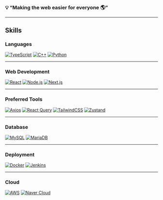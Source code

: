 ### 💡 “Making the web easier for everyone 🌎”

---

## Skills  

### Languages  
[![TypeScript](https://img.shields.io/badge/TypeScript-3178C6?style=flat&logo=typescript&logoColor=white)](https://www.typescriptlang.org/) 
[![C++](https://img.shields.io/badge/C++-00599C?style=flat&logo=cplusplus&logoColor=white)](https://isocpp.org/) 
[![Python](https://img.shields.io/badge/Python-3776AB?style=flat&logo=python&logoColor=white)](https://www.python.org/)  

---

### Web Development  
[![React](https://img.shields.io/badge/React-61DAFB?style=flat&logo=react&logoColor=black)](https://reactjs.org/) 
[![Node.js](https://img.shields.io/badge/Node.js-339933?style=flat&logo=nodedotjs&logoColor=white)](https://nodejs.org/) 
[![Next.js](https://img.shields.io/badge/Next.js-000000?style=flat&logo=nextdotjs&logoColor=white)](https://nextjs.org/)  

---

### Preferred Tools  
[![Axios](https://img.shields.io/badge/Axios-5A29E4?style=flat&logo=axios&logoColor=white)](https://axios-http.com/) 
[![React Query](https://img.shields.io/badge/React_Query-FF4154?style=flat&logo=reactquery&logoColor=white)](https://tanstack.com/query/latest) 
[![TailwindCSS](https://img.shields.io/badge/TailwindCSS-06B6D4?style=flat&logo=tailwindcss&logoColor=white)](https://tailwindcss.com/) 
[![Zustand](https://img.shields.io/badge/Zustand-000000?style=flat&logo=react&logoColor=white)](https://github.com/pmndrs/zustand)  

---

### Database  
[![MySQL](https://img.shields.io/badge/MySQL-4479A1?style=flat&logo=mysql&logoColor=white)](https://www.mysql.com/) 
[![MariaDB](https://img.shields.io/badge/MariaDB-003545?style=flat&logo=mariadb&logoColor=white)](https://mariadb.org/)  

---

### Deployment  
[![Docker](https://img.shields.io/badge/Docker-2496ED?style=flat&logo=docker&logoColor=white)](https://www.docker.com/) 
[![Jenkins](https://img.shields.io/badge/Jenkins-D24939?style=flat&logo=jenkins&logoColor=white)](https://www.jenkins.io/)  

---

### Cloud  
[![AWS](https://img.shields.io/badge/Amazon_AWS-232F3E?style=flat&logo=amazonaws&logoColor=white)](https://aws.amazon.com/) 
[![Naver Cloud](https://img.shields.io/badge/Naver_Cloud_Platform-03C75A?style=flat&logo=naver&logoColor=white)](https://www.ncloud.com/)  

